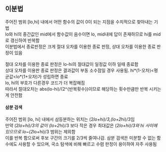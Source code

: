 ## 이분법
주어진 범위 [lo,hi] 내에서 어떤 함수의 값이 0이 되는 지점을 수치적으로 찾아내는 기법
<br>
lo와 hi의 중간값인 mid에서 함수값이 음수이면 lo, mid내에 답이 존재하므로 hi를 mid로 갱신하여 반복함
<br>
이분법에서 종료판정은 크게 절대 오차를 이용한 종료 판정, 상대 오차를 이용한 종료 판정이 있음
<br>
<br>
절대 오차를 이용한 종료 판정은 lo-hi의 절대값이 일정값 이하 일때 종료함
<br>
상대 오차를 이용판 종료 판정은 결과값이 부동 소수점일 경우 사용됨. hi*(1-오차)<평균값<lo*(1+오차)가 성립하면 종료
<br>
lo, hi의 부호가 다른경우 코드가 더 복잡해짐
<br>
따라서 절대오차는 abs(lo-hi)/(2^{반복횟수})이므로 해당하는 횟수만큼만 반복 시키는게 안전함


#### 삼분 검색
주어진 범위 [lo, hi] 내에서 삼등분하는 위치는 (2*lo+hi)/3,(lo+2*hi)/3임
<br>
만약 (2*lo+hi)/3의 값이 (lo+2*hi)/3 보다 작은 경우 최대값은 (2*lo+hi)/3와 hi 사이에 있으므로 lo~(2*lo+hi)/3 범위는 제외함
<br>
이를 반복 함으로써 후보 구간의 크기를 2/3씩 줄여나감. 삼분 검색은 미분할 수 없는 함수에도 사용할 수 있으며, 국소 탐색에 비해 빠르고 수렴 판정이 용이하여 자주 사용됨